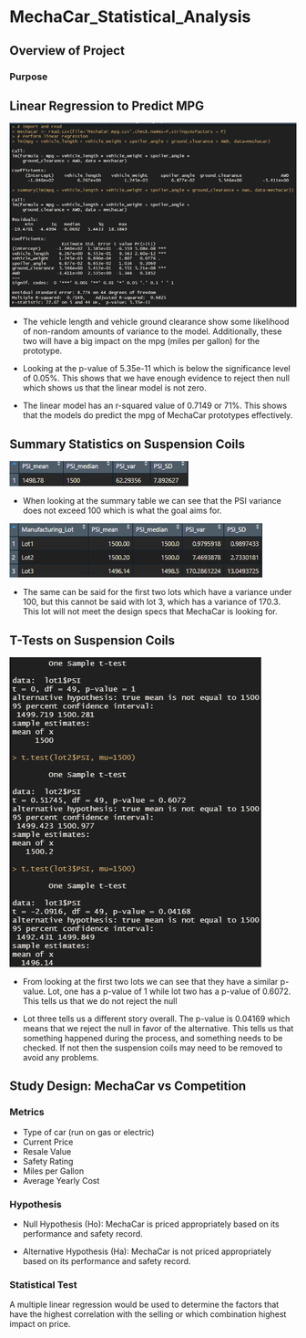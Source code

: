 # MechaCar_Statistical_Analysis

## Overview of Project

### Purpose

## Linear Regression to Predict MPG

![Dev 1 - Linear Regression to Predict](https://github.com/Robeliom15/MechaCar_Statistical_Analysis/blob/main/Images/Dev%201%20-%20Linear%20Regression%20to%20Predict%20MPG.png?raw=true)

- The vehicle length and vehicle ground clearance show some likelihood of non-random amounts of variance to the model. Additionally, these two will have a big impact on the mpg (miles per gallon) for the prototype. 

- Looking at the p-value of 5.35e-11 which is below the significance level of 0.05%. This shows that we have enough evidence to reject then null which shows us that the linear model is not zero. 

- The linear model has an r-squared value of 0.7149 or 71%. This shows that the models do predict the mpg of MechaCar prototypes effectively.

## Summary Statistics on Suspension Coils
![Dev 2-1 - Total_sum](https://github.com/Robeliom15/MechaCar_Statistical_Analysis/blob/main/Images/Dev%202-1%20-%20Total_sum.png?raw=true)

- When looking at the summary table we can see that the PSI variance does not exceed 100 which is what the goal aims for.

![Dev 2-1 - Lot Sum](https://github.com/Robeliom15/MechaCar_Statistical_Analysis/blob/main/Images/Dev%202-1%20-%20Lot%20Sum.png?raw=true)

- The same can be said for the first two lots which have a variance under 100, but this cannot be said with lot 3, which has a variance of 170.3. This lot will not meet the design specs that MechaCar is looking for. 


## T-Tests on Suspension Coils

![Dev 3 - T-Tests on Suspension Coils](https://github.com/Robeliom15/MechaCar_Statistical_Analysis/blob/main/Images/Dev%203%20-%20T-Tests%20on%20Suspension%20Coils.png?raw=true)

- From looking at the first two lots we can see that they have a similar p-value. Lot, one has a p-value of 1 while lot two has a p-value of 0.6072. This tells us that we do not reject the null 

- Lot three tells us a different story overall. The p-value is 0.04169 which means that we reject the null in favor of the alternative. This tells us that something happened during the process, and something needs to be checked. If not then the suspension coils may need to be removed to avoid any problems.  

## Study Design: MechaCar vs Competition


### Metrics

- Type of car (run on gas or electric)
- Current Price
- Resale Value
- Safety Rating
- Miles per Gallon
- Average Yearly Cost

### Hypothesis

- Null Hypothesis (Ho): MechaCar is priced appropriately based on its performance and safety record.

- Alternative Hypothesis (Ha): MechaCar is not priced appropriately based on its performance and safety record.

### Statistical Test
A multiple linear regression would be used to determine the factors that have the highest correlation with the selling or which combination highest impact on price.

